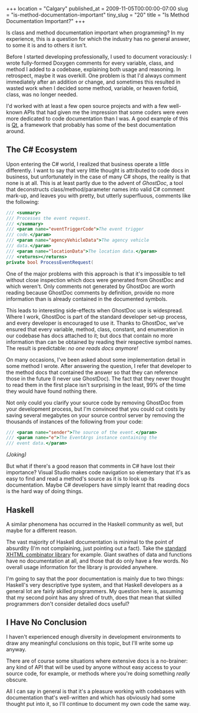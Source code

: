 +++
location = "Calgary"
published_at = 2009-11-05T00:00:00-07:00
slug = "is-method-documentation-important"
tiny_slug = "20"
title = "Is Method Documentation Important?"
+++

Is class and method documentation important when programming? In my experience, this is a question for which the industry has no general answer, to some it is and to others it isn't.

Before I started developing professionally, I used to document voraciously: I wrote fully-formed Doxygen comments for every variable, class, and method I added to a codebase, explaining both usage and reasoning. In retrospect, maybe it was overkill. One problem is that I'd always comment immediately after an addition or change, and sometimes this resulted in wasted work when I decided some method, variable, or heaven forbid, class, was no longer needed.

I'd worked with at least a few open source projects and with a few well-known APIs that had given me the impression that some coders were even more dedicated to code documentation than I was. A good example of this is [Qt](http://doc.trolltech.com/), a framework that probably has some of the best documentation around.

The C# Ecosystem
----------------

Upon entering the C# world, I realized that business operate a little differently. I want to say that very little thought is attributed to code docs in business, but unfortunately in the case of many C# shops, the reality is that none is at all. This is at least partly due to the advent of *GhostDoc*, a tool that deconstructs class/method/parameter names into valid C# comment mark-up, and leaves you with pretty, but utterly superfluous, comments like the following:

``` cs
/// <summary>
/// Processes the event request.
/// </summary>
/// <param name="eventTriggerCode">The event trigger 
/// code.</param>
/// <param name="agencyVehicleData">The agency vehicle 
/// data.</param>
/// <param name="locationData">The location data.</param>
/// <returns></returns>
private bool ProcessEventRequest(
```

One of the major problems with this approach is that it's impossible to tell without close inspection which docs were generated from GhostDoc and which weren't. Only comments not generated by GhostDoc are worth reading because GhostDoc comments by definition, provide no more information than is already contained in the documented symbols.

This leads to interesting side-effects when GhostDoc use is widespread. Where I work, GhostDoc is part of the standard developer set-up process, and every developer is encouraged to use it. Thanks to GhostDoc, we've ensured that every variable, method, class, constant, and enumeration in our codebase has docs attached to it; but docs that contain no more information than can be obtained by reading their respective symbol names. The result is predictable: _no one reads docs anymore!_

On many occasions, I've been asked about some implementation detail in some method I wrote. After answering the question, I refer that developer to the method docs that contained the answer so that they can reference those in the future (I never use GhostDoc). The fact that they never thought to read them in the first place isn't surprising in the least, 99% of the time they would have found nothing there.

Not only could you clarify your source code by removing GhostDoc from your development process, but I'm convinced that you could cut costs by saving several megabytes on your source control server by removing the thousands of instances of the following from your code:

``` cs
/// <param name="sender">The source of the event.</param>
/// <param name="e">The EventArgs instance containing the 
/// event data.</param>
```

_(Joking)_

But what if there's a good reason that comments in C# have lost their importance? Visual Studio makes code navigation so elementary that it's as easy to find and read a method's source as it is to look up its documentation. Maybe C# developers have simply learnt that reading docs is the hard way of doing things.

Haskell
-------

A similar phenomena has occurred in the Haskell community as well, but maybe for a different reason. 

The vast majority of Haskell documentation is minimal to the point of absurdity (I'm not complaining, just pointing out a fact). Take the [standard XHTML combinator library](http://hackage.haskell.org/packages/archive/xhtml/3000.2.0.1/doc/html/Text-XHtml-Strict.html) for example. Giant swathes of data and functions have no documentation at all, and those that do only have a few words. No overall usage information for the library is provided anywhere.

I'm going to say that the poor documentation is mainly due to two things: Haskell's very descriptive type system, and that Haskell developers as a general lot are fairly skilled programmers. My question here is, assuming that my second point has any shred of truth, does that mean that skilled programmers don't consider detailed docs useful?

I Have No Conclusion
--------------------

I haven't experienced enough diversity in development environments to draw any meaningful conclusions on this topic, but I'll write some up anyway.

There are of course some situations where extensive docs is a no-brainer: any kind of API that will be used by anyone without easy access to your source code, for example, or methods where you're doing something _really_ obscure.

All I can say in general is that it's a pleasure working with codebases with documentation that's well-written and which has obviously had some thought put into it, so I'll continue to document my own code the same way.
